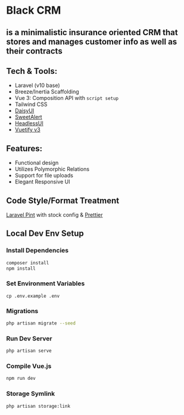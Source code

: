 # Black CRM

## is a minimalistic insurance oriented CRM that stores and manages customer info as well as their contracts

## Tech & Tools:

-   Laravel (v10 base)
-   Breeze/Inertia Scaffolding
-   Vue 3: Composition API with `script setup`
-   Tailwind CSS
-   [DaisyUI](https://daisyui.com/)
-   [SweetAlert](https://sweetalert2.github.io/)
-   [HeadlessUI](https://headlessui.com/)
-   [Vuetify v3](https://vuetifyjs.com/en/)

## Features:

-   Functional design
-   Utilizes Polymorphic Relations
-   Support for file uploads
-   Elegant Responsive UI

## Code Style/Format Treatment

[Laravel Pint](https://laravel.com/docs/10.x/pint) with stock config & [Prettier](https://prettier.io/)

## Local Dev Env Setup

### Install Dependencies

```bash
composer install
npm install
```

### Set Environment Variables

```
cp .env.example .env
```

### Migrations

```bash
php artisan migrate --seed
```

### Run Dev Server

```bash
php artisan serve
```

### Compile Vue.js

```bash
npm run dev
```

### Storage Symlink

```bash
php artisan storage:link
```
